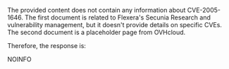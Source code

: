 The provided content does not contain any information about CVE-2005-1646. The first document is related to Flexera's Secunia Research and vulnerability management, but it doesn't provide details on specific CVEs. The second document is a placeholder page from OVHcloud.

Therefore, the response is:

NOINFO